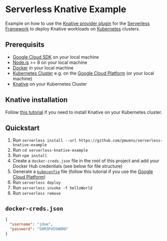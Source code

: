 # Serverless Knative Example

Example on how to use the [Knative provider plugin](https://github.com/serverless/serverless-knative) for the [Serverless Framework](https://github.com/serverless/serverless) to deploy Knative workloads on [Kubernetes](https://kubernetes.io) clusters.

## Prerequisits

- [Google Cloud SDK](https://cloud.google.com/sdk/) on your local machine
- [Node.js](https://nodejs.org/en/) >= 8 on your local machine
- [Docker](https://www.docker.com) in your local machine
- [Kubernetes Cluster](https://kubernetes.io) e.g. on the [Google Cloud Platform](https://cloud.google.com) (or your local machine)
- [Knative](https://knative.dev) on your Kubernetes Cluster

## Knative installation

Follow [this tutorial](https://github.com/meteatamel/knative-tutorial/tree/5ac77498c5715775c8ed4c114bc1bee7ac09554e#installation) if you need to install Knative on your Kubernetes cluster.

## Quickstart

1. Run `serverless install --url https://github.com/pmuens/serverless-knative-example`
1. Run `cd serverless-knative-example`
1. Run `npm install`
1. Create a `docker-creds.json` file in the root of this project and add your Docker Hub credentials (see below for file structure)
1. Generate a [`kubeconfig`](https://rancher.com/docs/rancher/v2.x/en/cluster-admin/kubeconfig/) file (follow this tutorial if you use the [Google Cloud Platform](https://cloud.google.com/kubernetes-engine/docs/how-to/cluster-access-for-kubectl#generate_kubeconfig_entry))
1. Run `serverless deploy`
1. Run `serverless invoke -f helloWorld`
1. Run `serverless remove`

## `docker-creds.json`

```json
{
  "username": "jdoe",
  "password": "S0M3P455W0RD"
}
```
